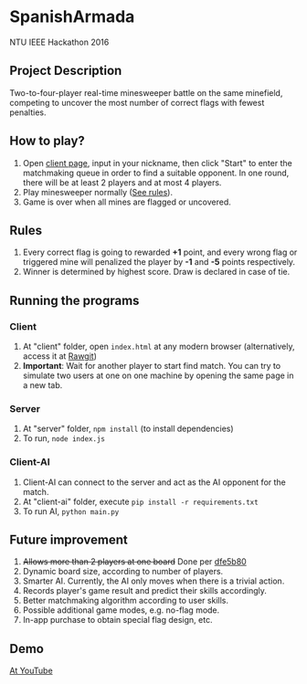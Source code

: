 # SpanishArmada
NTU IEEE Hackathon 2016

## Project Description

Two-to-four-player real-time minesweeper battle on the same minefield, competing to uncover the most number of correct flags with fewest penalties.

## How to play?

1. Open [client page](http://rawgit.com/pciang/SpanishArmada/master/client/index.html), input in your nickname, then click "Start" to enter the matchmaking queue in order to find a suitable opponent. In one round, there will be at least 2 players and at most 4 players.
2. Play minesweeper normally ([See rules](https://en.wikipedia.org/wiki/Microsoft_Minesweeper#Gameplay)).
3. Game is over when all mines are flagged or uncovered.

## Rules

1. Every correct flag is going to rewarded **+1** point, and every wrong flag or triggered mine will penalized the player by **-1** and **-5** points respectively.
2. Winner is determined by highest score. Draw is declared in case of tie.

## Running the programs
### Client

1. At "client" folder, open `index.html` at any modern browser (alternatively, access it at  [Rawgit](http://rawgit.com/pciang/SpanishArmada/master/client/index.html))
2. **Important**: Wait for another player to start find match. You can try to simulate two users at one on one machine by opening the same page in a new tab.


### Server

1. At "server" folder, `npm install` (to install dependencies)
2. To run, `node index.js`

### Client-AI

1. Client-AI can connect to the server and act as the AI opponent for the match.
2. At "client-ai" folder, execute `pip install -r requirements.txt`
3. To run AI, `python main.py`


## Future improvement

1. ~~Allows more than 2 players at one board~~ Done per [dfe5b80](https://github.com/pciang/SpanishArmada/commit/dfe5b807fc8bb2e38893dde4759868dbe1d32ad6)
2. Dynamic board size, according to number of players.
3. Smarter AI. Currently, the AI only moves when there is a trivial action.
4. Records player's game result and predict their skills accordingly.
5. Better matchmaking algorithm according to user skills.
6. Possible additional game modes, e.g. no-flag mode.
7. In-app purchase to obtain special flag design, etc.

## Demo
[At YouTube](https://youtu.be/dSQmVNemUbw)


